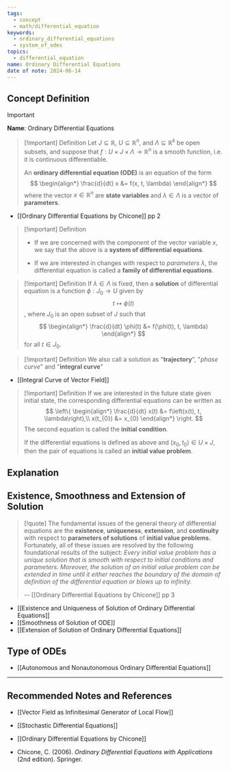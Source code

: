 ```yaml
---
tags:
  - concept
  - math/differential_equation
keywords:
  - ordinary_differential_equations
  - system_of_odes
topics:
  - differential_equation
name: Ordinary Differential Equations
date of note: 2024-06-14
---
```


## Concept Definition

>[!important]
>**Name**: Ordinary Differential Equations

>[!important] Definition
>Let $J \subseteq \mathbb{R}$, $U \subseteq \mathbb{R}^n$, and $\Lambda \subseteq \mathbb{R}^k$ be open subsets, and suppose that $f: U \times J \times \Lambda \to \mathbb{R}^n$ is a smooth function, i.e. it is continuous differentiable.
>
>An **ordinary differential equation (ODE)** is an equation of the form
>$$
>\begin{align*}
> \frac{d}{dt} x &= f(x, t, \lambda)
>\end{align*}
>$$
>where the vector $x\in \mathbb{R}^n$ are **state variables** and $\lambda\in \Lambda$ is a vector of **parameters**.

- [[Ordinary Differential Equations by Chicone]] pp 2

>[!important] Definition
>- If we are concerned with the *component* of the vector variable $x$, we say that the above is a **system of differential equations**.
>  
>- If we are interested in changes with respect to *parameters* $\lambda$, the differential equation is called a **family of differential equations**.  

>[!important] Definition
>If $\lambda \in \Lambda$ is fixed, then a **solution** of differential equation is a function $\phi: J_{0} \to U$ given by  $$t \mapsto \phi(t)$$, where $J_{0}$ is an open subset of $J$ such that 
>$$
>\begin{align*}
> \frac{d}{dt} \phi(t) &= f(\phi(t), t, \lambda)
>\end{align*}
>$$
>for all $t \in J_{0}$.

>[!important] Definition
>We also call a solution as "**trajectory**", "*phase curve*" and "**integral curve**"

- [[Integral Curve of Vector Field]]

>[!important] Definition
>If we are interested in the future state given initial state, the corresponding differential equations can be written as
>$$
>\left\{
>\begin{align*}
>\frac{d}{dt} x(t) &= f\left(x(t), t, \lambda\right),\\
>x(t_{0}) &= x_{0}
>\end{align*}
>\right.
>$$
>The second equation is called the **initial condition**.
>
>If the differential equations is defined as above and $(x_{0}, t_{0}) \in U\times J$, then the pair of equations is called an **initial value problem**.



## Explanation



## Existence, Smoothness and Extension of Solution

>[!quote]
> The fundamental issues of the general theory of differential equations are the **existence**, **uniqueness**, **extension**, and **continuity** with respect to **parameters of solutions** of **initial value problems.** Fortunately, all of these issues are resolved by the following foundational results of the subject: *Every initial value problem has a unique solution that is smooth with respect to initial conditions and parameters. Moreover, the solution of an initial value problem can be extended in time until it either reaches the boundary of the domain of definition of the differential equation or blows up to infinity.*
> 
>-- [[Ordinary Differential Equations by Chicone]] pp 3 


- [[Existence and Uniqueness of Solution of Ordinary Differential Equations]]
- [[Smoothness of Solution of ODE]]
- [[Extension of Solution of Ordinary Differential Equations]]

## Type of ODEs

- [[Autonomous and Nonautonomous Ordinary Differential Equations]]




-----------
##  Recommended Notes and References



- [[Vector Field as Infinitesimal Generator of Local Flow]]
- [[Stochastic Differential Equations]]

- [[Ordinary Differential Equations by Chicone]]
- Chicone, C. (2006). _Ordinary Differential Equations with Applications_ (2nd edition). Springer.